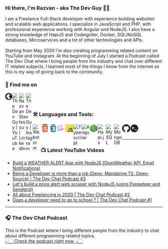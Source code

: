 ### Hi there, I'm Razvan - aka The Dev Guy 👋🏻

I am a Freelance Full-Stack developer with experience building websites and scalable web applications. I specialize in JavaScript and PHP, with professional experience working with Angular and NodeJS. I also have a strong knowledge of HapiJS and Codeigniter, Docker, SQL/NoSQL databases, Microservices and a lot of other technologies and APIs.
<br/>
<br/>
Starting from May 2020 I'm also creating programming related content on YouTube and Instagram. At the beginning of July I started a Podcast called The Dev Chat where I bring people from the industry and chat over different IT related subjects. I learned most of the things I know from the internet so this is my way of giving back to the community.

### 📨 Find me on
[<img align="left" alt="statescu.net" width="22px" src="https://raw.githubusercontent.com/iconic/open-iconic/master/svg/globe.svg" />][website]
[<img align="left" alt="The Dev Guy | YouTube" width="22px" src="https://cdn.jsdelivr.net/npm/simple-icons@v3/icons/youtube.svg" />][youtube]
[<img align="left" alt="Razvan Statescu | LinkedIn" width="22px" src="https://cdn.jsdelivr.net/npm/simple-icons@v3/icons/linkedin.svg" />][linkedin]
[<img align="left" alt="The Dev Guy | Instagram" width="22px" src="https://cdn.jsdelivr.net/npm/simple-icons@v3/icons/instagram.svg" />][instagram]

<br/><br/>

### 🛠 Languages and Tools:

<img align="left" alt="Webstorm" width="26px" src="https://dashboard.snapcraft.io/site_media/appmedia/2017/11/WebStorm_1282x.png" />
<img align="left" alt="HTML5" width="26px" src="https://raw.githubusercontent.com/github/explore/80688e429a7d4ef2fca1e82350fe8e3517d3494d/topics/html/html.png" />
<img align="left" alt="CSS3" width="26px" src="https://raw.githubusercontent.com/github/explore/80688e429a7d4ef2fca1e82350fe8e3517d3494d/topics/css/css.png" />
<img align="left" alt="Sass" width="26px" src="https://raw.githubusercontent.com/github/explore/80688e429a7d4ef2fca1e82350fe8e3517d3494d/topics/sass/sass.png" />
<img align="left" alt="JavaScript" width="26px" src="https://raw.githubusercontent.com/github/explore/80688e429a7d4ef2fca1e82350fe8e3517d3494d/topics/javascript/javascript.png" />
<img align="left" alt="Typescript" width="26px" src="https://cdn.iconscout.com/icon/free/png-512/typescript-1174965.png" />
<img align="left" alt="Angular" width="26px" src="https://cdn.worldvectorlogo.com/logos/angular-icon.svg" />
<img align="left" alt="Node.js" width="26px" src="https://raw.githubusercontent.com/github/explore/80688e429a7d4ef2fca1e82350fe8e3517d3494d/topics/nodejs/nodejs.png" />
<img align="left" alt="Hapi.js" width="26px" src="https://miro.medium.com/max/1000/1*pRUy0F64RgdHtyB4YsZHqw.png" />
<img align="left" alt="MySQL" width="26px" src="https://cdn4.iconfinder.com/data/icons/logos-3/181/MySQL-512.png" />
<img align="left" alt="MongoDB" width="26px" src="https://cdn.iconscout.com/icon/free/png-512/mongodb-3-1175138.png" />
<img align="left" alt="GitHub" width="26px" src="https://raw.githubusercontent.com/github/explore/78df643247d429f6cc873026c0622819ad797942/topics/github/github.png" />
<img align="left" alt="Terminal" width="26px" src="https://raw.githubusercontent.com/github/explore/80688e429a7d4ef2fca1e82350fe8e3517d3494d/topics/terminal/terminal.png" />

<br />
<br />

---

### 📺 Latest YouTube Videos
<!-- YOUTUBE:START -->
- [Build a WEATHER ALERT App with NodeJS (OpenWeather API, Email Notifications)](https://www.youtube.com/watch?v=8-DfYf8iEvk)
- [Being a Developer is more than a job (Deno, Mandarine.TS, Open-Source) | The Dev Chat Podcast #3](https://www.youtube.com/watch?v=wKmdrf0lmqE)
- [Let's build a price alert web scraper with NodeJS (using Puppeteer and Sendgrid)](https://www.youtube.com/watch?v=VED8-QgOQ2U)
- [All about Freelancing in 2020 | The Dev Chat Podcast #2](https://www.youtube.com/watch?v=OHAOUDy180Y)
- [Does a developer need to go to school ? | The Dev Chat Podcast #1](https://www.youtube.com/watch?v=f5UErn7IT_I)
<!-- YOUTUBE:END -->

---

### 🎧 The Dev Chat Podcast
This is the Podcast where I bring different people from the industry to chat about different programming related topics.
<br>
[👉🏻 Check the podcast right now 👈🏻][podcast]


[website]: (https://statescu.net){:target="_blank"}
[youtube]: (https://youtube.com/TheDevGuy){:target="_blank"}
[instagram]: (https://instagram.com/the.dev.guy){:target="_blank"}
[linkedin]: (https://www.linkedin.com/in/razvanstatescu/){:target="_blank"}
[podcast]: (https://anchor.fm/thedevguy){:target="_blank"}
